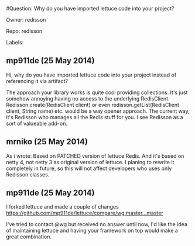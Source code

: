 #Question: Why do you have imported lettuce code into your project?

Owner: redisson

Repo: redisson

Labels: 

## mp911de (25 May 2014)

Hi, 
why do you have imported lettuce code into your project instead of referencing it via artifact?

The approach your library works is quite cool providing collections. It's just somehow annoying having no access to the underlying RedisClient. Redisson.create(RedisClient client) or even redisson.getList(RedisClient client, String name) etc. would be a way opener approach. The current way, it's Redisson who manages all the Redis stuff for you. I see Redisson as a sort of valueable add-on.


## mrniko (25 May 2014)

As i wrote: Based on PATCHED version of lettuce Redis. And it's based on netty 4, not netty 3 as original version of lettuce. I planing to rewrite it completely in future, so this will not affect developers who uses only Redisson classes.


## mp911de (25 May 2014)

I forked lettuce and made a couple of changes https://github.com/mp911de/lettuce/compare/wg:master...master

I've tried to contact @wg but received no answer until now, I'd like the idea of maintaining lettuce and having your framework on top would make a great combination.


